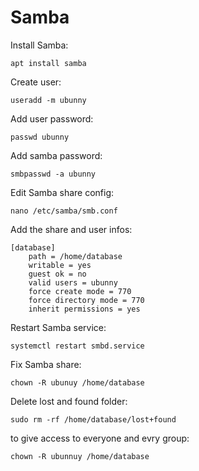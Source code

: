 # Samba

Install Samba:
```
apt install samba
```

Create user:
```
useradd -m ubunny
```

Add user password:
```
passwd ubunny
```

Add samba password:
```
smbpasswd -a ubunny
```

Edit Samba share config:
```
nano /etc/samba/smb.conf
```
Add the share and user infos:

```
[database]
    path = /home/database
    writable = yes
    guest ok = no
    valid users = ubunny
    force create mode = 770
    force directory mode = 770
    inherit permissions = yes
```

Restart Samba  service:
```
systemctl restart smbd.service
```


Fix Samba share:
```
chown -R ubunuy /home/database
```

Delete lost and found folder:
```
sudo rm -rf /home/database/lost+found
```

to give access to everyone and evry group:
```
chown -R ubunnuy /home/database
```
